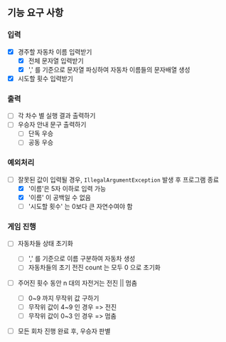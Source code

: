 ## 기능 요구 사항
### 입력
- [x] 경주할 자동차 이름 입력받기
  - [x] 전체 문자열 입력받기
  - [x] ',' 를 기준으로 문자열 파싱하여 자동차 이름들의 문자배열 생성
- [x] 시도할 횟수 입력받기

### 출력
- [ ] 각 차수 별 실행 결과 출력하기
- [ ] 우승자 안내 문구 출력하기
  - [ ] 단독 우승
  - [ ] 공동 우승

### 예외처리
- [ ] 잘못된 값이 입력될 경우, `IllegalArgumentException` 발생 후 프로그램 종료
    - [x] '이름'은 5자 이하로 입력 가능
    - [x] '이름' 이 공백일 수 없음
    - [ ] '시도할 횟수' 는 0보다 큰 자연수여야 함

### 게임 진행
- [ ] 자동차들 상태 초기화
  - [ ] ',' 를 기준으로 이름 구분하여 자동차 생성
  - [ ] 자동차들의 초기 전진 count 는 모두 0 으로 초기화
- [ ] 주어진 횟수 동안 n 대의 자전거는 전진 || 멈춤
    - [ ] 0~9 까지 무작위 값 구하기
    - [ ] 무작위 값이 4~9 인 경우 => 전진
    - [ ] 무작위 값이 0~3 인 경우 => 멈춤
- [ ] 모든 회차 진행 완료 후, 우승자 판별
  